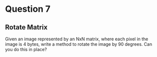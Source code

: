 # Question 7
## Rotate Matrix
Given an image represented by an NxN matrix, where each pixel in the image is 4 bytes, write a method to rotate the image by 90 degrees. Can you do this in place?
